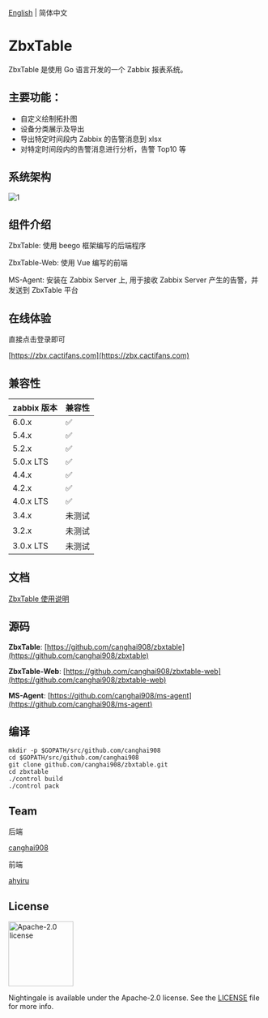 [English](./README.md) | 简体中文

# ZbxTable

ZbxTable 是使用 Go 语言开发的一个 Zabbix 报表系统。

## 主要功能：

- 自定义绘制拓扑图
- 设备分类展示及导出
- 导出特定时间段内 Zabbix 的告警消息到 xlsx
- 对特定时间段内的告警消息进行分析，告警 Top10 等


## 系统架构

![1](https://img.cactifans.com/wp-content/uploads/2020/07/zbxtable.png)

## 组件介绍

ZbxTable: 使用 beego 框架编写的后端程序

ZbxTable-Web: 使用 Vue 编写的前端

MS-Agent: 安装在 Zabbix Server 上, 用于接收 Zabbix Server 产生的告警，并发送到 ZbxTable 平台

## 在线体验

直接点击登录即可

[https://zbx.cactifans.com](https://zbx.cactifans.com)

## 兼容性

| zabbix 版本 | 兼容性     |
| :---------- |:--------|
| 6.0.x          | ✅       |
| 5.4.x          | ✅       |
| 5.2.x          | ✅       |
| 5.0.x LTS      | ✅       |
| 4.4.x          | ✅       |
| 4.2.x          | ✅       |
| 4.0.x LTS      | ✅       |
| 3.4.x          | 未测试     |
| 3.2.x          | 未测试     |
| 3.0.x LTS      | 未测试     |

## 文档

[ZbxTable 使用说明](https://zbxtable.cactifans.com)

## 源码

**ZbxTable**: [https://github.com/canghai908/zbxtable](https://github.com/canghai908/zbxtable)

**ZbxTable-Web**: [https://github.com/canghai908/zbxtable-web](https://github.com/canghai908/zbxtable-web)

**MS-Agent**: [https://github.com/canghai908/ms-agent](https://github.com/canghai908/ms-agent)

## 编译

```
mkdir -p $GOPATH/src/github.com/canghai908
cd $GOPATH/src/github.com/canghai908
git clone github.com/canghai908/zbxtable.git
cd zbxtable
./control build
./control pack
```

## Team

后端

[canghai908](https://github.com/canghai908)

前端

[ahyiru](https://github.com/ahyiru)

## License

<img alt="Apache-2.0 license" src="https://s3-gz01.didistatic.com/n9e-pub/image/apache.jpeg" width="128">

Nightingale is available under the Apache-2.0 license. See the [LICENSE](LICENSE) file for more info.

